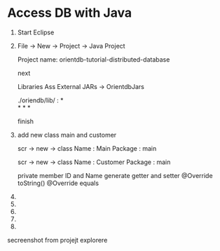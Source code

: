 # Access DB with Java

1. Start Eclipse
1. File -> New -> Project -> Java Project

    Project name: orientdb-tutorial-distributed-database
    
    next
    
    Libraries Ass External JARs -> OrientdbJars
    
    ./oriendb/lib/ :
        *  
        * 
        * 
        * 
    
    finish

1. add new class main and customer

    scr -> new -> class 
    Name : Main
    Package : main
    
    scr -> new -> class 
    Name : Customer 
    Package : main
    
    private member ID and Name
    generate getter and setter
    @Override toString()
    @Override equals

1. 
1. 
1. 
1. 
1. 


secreenshot from projejt explorere